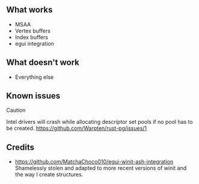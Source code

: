 ## What works

- MSAA
- Vertex buffers
- Index buffers
- egui integration

## What doesn't work

- Everything else

## Known issues

> [!CAUTION]
> Intel drivers will crash while allocating descriptor set pools if no pool has to be created.
> https://github.com/Warpten/rust-pg/issues/1

## Credits

- https://github.com/MatchaChoco010/egui-winit-ash-integration
  Shamelessly stolen and adapted to more recent versions of winit and the way I create structures.

